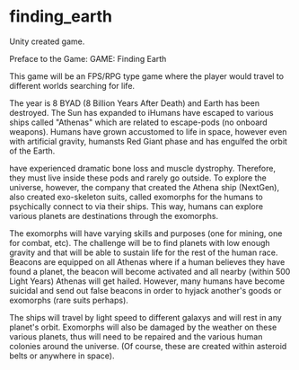 # finding_earth
Unity created game.

Preface to the Game:
GAME: Finding Earth

This game will be an FPS/RPG type game where the player would travel to different worlds searching for life.

The year is 8 BYAD (8 Billion Years After Death) and Earth has been destroyed. The Sun has expanded to iHumans have escaped to various ships called "Athenas" which are related to escape-pods (no onboard weapons). Humans have grown accustomed to life in space, however even with artificial gravity, humansts Red Giant phase and has engulfed the orbit of the Earth.

 have experienced dramatic bone loss and muscle dystrophy. Therefore, they must live inside these pods and rarely go outside. To explore the universe, however, the company that created the Athena ship (NextGen), also created exo-skeleton suits, called exomorphs for the humans to psychically connect to via their ships. This way, humans can explore various planets are destinations through the exomorphs.

The exomorphs will have varying skills and purposes (one for mining, one for combat, etc). The challenge will be to find planets with low enough gravity and that will be able to sustain life for the rest of the human race. Beacons are equipped on all Athenas where if a human believes they have found a planet, the beacon will become activated and all nearby (within 500 Light Years) Athenas will get hailed. However, many humans have become suicidal and send out false beacons in order to hyjack another's goods or exomorphs (rare suits perhaps).

The ships will travel by light speed to different galaxys and will rest in any planet's orbit. Exomorphs will also be damaged by the weather on these various planets, thus will need to be repaired and the various human colonies around the universe. (Of course, these are created within asteroid belts or anywhere in space).
